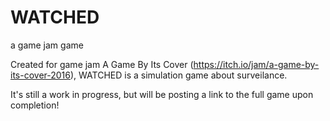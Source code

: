 # WATCHED
a game jam game

Created for game jam A Game By Its Cover (https://itch.io/jam/a-game-by-its-cover-2016), WATCHED is a simulation game about surveilance. 

It's still a work in progress, but will be posting a link to the full game upon completion!
